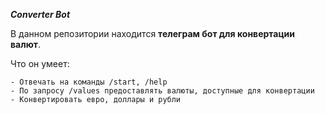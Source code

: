 _**Converter Bot**_


В данном репозитории находится **телеграм бот для конвертации валют**.

Что он умеет:

	- Отвечать на команды /start, /help
	- По запросу /values предоставлять валюты, доступные для конвертации
	- Конвертировать евро, доллары и рубли
